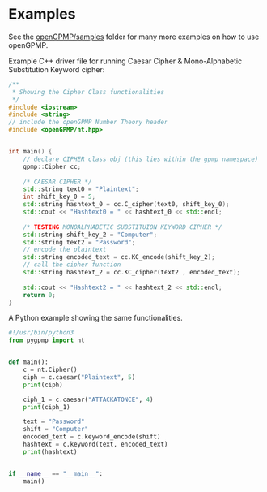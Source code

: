 # Examples
See the [openGPMP/samples](https://github.com/akielaries/openGPMP/tree/main/samples) folder
for many more examples on how to use openGPMP.

Example C++ driver file for running Caesar Cipher & Mono-Alphabetic Substitution
Keyword cipher:
```cpp
/**
 * Showing the Cipher Class functionalities
 */
#include <iostream>
#include <string>
// include the openGPMP Number Theory header
#include <openGPMP/nt.hpp>


int main() {
    // declare CIPHER class obj (this lies within the gpmp namespace)
    gpmp::Cipher cc;
    
    /* CAESAR CIPHER */
    std::string text0 = "Plaintext";
    int shift_key_0 = 5;
    std::string hashtext_0 = cc.C_cipher(text0, shift_key_0);
    std::cout << "Hashtext0 = " << hashtext_0 << std::endl;
    
    /* TESTING MONOALPHABETIC SUBSTITUION KEYWORD CIPHER */
    std::string shift_key_2 = "Computer";
    std::string text2 = "Password";
    // encode the plaintext
    std::string encoded_text = cc.KC_encode(shift_key_2);
    // call the cipher function
    std::string hashtext_2 = cc.KC_cipher(text2 , encoded_text);
    
    std::cout << "Hashtext2 = " << hashtext_2 << std::endl;
    return 0;
}
```

A Python example showing the same functionalities.

```python
#!/usr/bin/python3
from pygpmp import nt


def main():
    c = nt.Cipher()
    ciph = c.caesar("Plaintext", 5)
    print(ciph)

    ciph_1 = c.caesar("ATTACKATONCE", 4)
    print(ciph_1)

    text = "Password"
    shift = "Computer"
    encoded_text = c.keyword_encode(shift)
    hashtext = c.keyword(text, encoded_text)
    print(hashtext)


if __name__ == "__main__":
    main()
```

